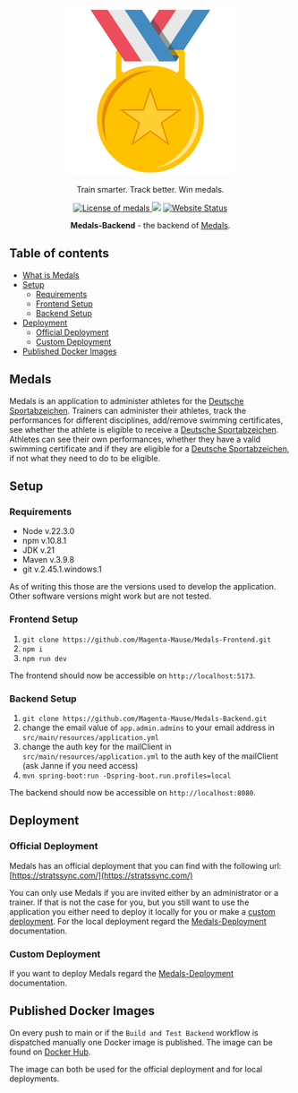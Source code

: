 <p align="center">
    <a href="https://stratssync.com">
        <picture>
            <img src="https://raw.githubusercontent.com/Magenta-Mause/Medals-Frontend/refs/heads/main/public/logo.svg" alt="Medals" width="300" />
        </picture>
    </a>
</p>

<p align="center">Train smarter. Track better. Win medals.</p>

<p align="center">
  <a href="https://opensource.org/licenses/BSD-3-Clause">
    <img src="https://img.shields.io/badge/License-BSD_3--Clause-blue.svg" alt="License of medals" />
  </a>
  <img src="https://github.com/Magenta-Mause/Medals-Backend/actions/workflows/build_backend.yml/badge.svg">
  <a href="https://stratssync.com">
    <img src="https://img.shields.io/website?url=https://stratssync.com" alt="Website Status" />
  </a>
</p>

<p align="center">
    <b>Medals-Backend</b> - the backend of <a href="https://stratssync.com">Medals</a>.
</p>

## Table of contents

- [What is Medals](#Medals)
- [Setup](#Setup)
    - [Requirements](#requirements)
    - [Frontend Setup](#frontend-setup)
    - [Backend Setup](#backend-setup)
- [Deployment](#Deployment)
    - [Official Deployment](#official-deployment)
    - [Custom Deployment](#custom-deployment)
- [Published Docker Images](#published-docker-images)

## Medals

Medals is an application to administer athletes for the [Deutsche Sportabzeichen](https://deutsches-sportabzeichen.de/).
Trainers can administer their athletes, track the performances for different disciplines, add/remove swimming
certificates, see whether the athlete is eligible to receive a
[Deutsche Sportabzeichen](https://deutsches-sportabzeichen.de/). Athletes can see their own performances, whether
they have a valid swimming
certificate and if they are eligible for a [Deutsche Sportabzeichen](https://deutsches-sportabzeichen.de/), if not
what they need to do to be eligible.

## Setup

### Requirements

- Node v.22.3.0
- npm v.10.8.1
- JDK v.21
- Maven v.3.9.8
- git v.2.45.1.windows.1

As of writing this those are the versions used to develop the application. Other software versions might work but
are not tested.

### Frontend Setup

1. `git clone https://github.com/Magenta-Mause/Medals-Frontend.git`
2. `npm i`
3. `npm run dev`

The frontend should now be accessible on `http://localhost:5173`.

### Backend Setup

1. `git clone https://github.com/Magenta-Mause/Medals-Backend.git`
2. change the email value of `app.admin.admins` to your email address in  `src/main/resources/application.yml`
3. change the auth key for the mailClient in `src/main/resources/application.yml` to the auth key of the mailClient (ask
   Janne if you need access)
4. `mvn spring-boot:run -Dspring-boot.run.profiles=local`

The backend should now be accessible on `http://localhost:8080`.

## Deployment

### Official Deployment

Medals has an official deployment that you can find with the following url:
[https://stratssync.com/](https://stratssync.com/)

You can only use Medals if you are invited either by an administrator or a trainer. If that is not the case for you,
but you still want to use the application you either need to deploy it locally for you or make a
[custom deployment](#custom-deployment). For the local deployment regard the
[Medals-Deployment](https://github.com/Magenta-Mause/Medals-Deployment) documentation.

### Custom Deployment

If you want to deploy Medals regard the [Medals-Deployment](https://github.com/Magenta-Mause/Medals-Deployment)
documentation.

## Published Docker Images

On every push to main or if the `Build and Test Backend` workflow is dispatched manually one Docker image is
published. The image can be found
on [Docker Hub](https://hub.docker.com/repository/docker/ecofreshkaese/medals-backend/general).

The image can both be used for the official deployment and for local deployments.
